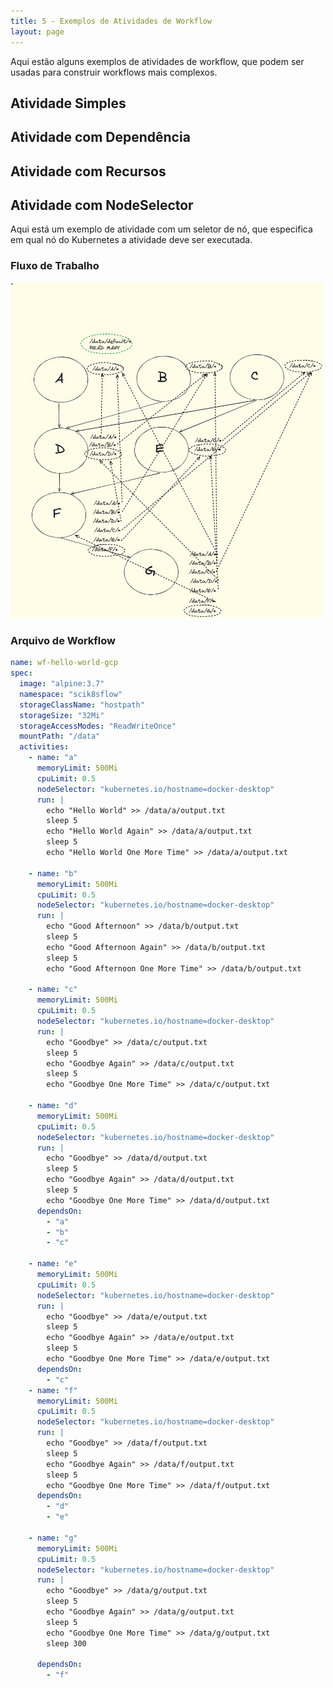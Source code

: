 ```yaml
---
title: 5 - Exemplos de Atividades de Workflow
layout: page
---
```


Aqui estão alguns exemplos de atividades de workflow, que podem ser usadas para construir workflows mais complexos.

## Atividade Simples

## Atividade com Dependência

## Atividade com Recursos

## Atividade com NodeSelector

Aqui está um exemplo de atividade com um seletor de nó, que especifica em qual nó do Kubernetes a atividade deve ser executada.

### Fluxo de Trabalho

<img src="assets/wf_dependencies.png" alt="sequential-workflow" width="500"/>


### Arquivo de Workflow

```yaml
name: wf-hello-world-gcp
spec:
  image: "alpine:3.7"
  namespace: "scik8sflow"
  storageClassName: "hostpath"
  storageSize: "32Mi"
  storageAccessModes: "ReadWriteOnce"
  mountPath: "/data"
  activities:
    - name: "a"
      memoryLimit: 500Mi
      cpuLimit: 0.5
      nodeSelector: "kubernetes.io/hostname=docker-desktop"
      run: |
        echo "Hello World" >> /data/a/output.txt
        sleep 5
        echo "Hello World Again" >> /data/a/output.txt
        sleep 5
        echo "Hello World One More Time" >> /data/a/output.txt

    - name: "b"
      memoryLimit: 500Mi
      cpuLimit: 0.5
      nodeSelector: "kubernetes.io/hostname=docker-desktop"
      run: |
        echo "Good Afternoon" >> /data/b/output.txt
        sleep 5
        echo "Good Afternoon Again" >> /data/b/output.txt
        sleep 5
        echo "Good Afternoon One More Time" >> /data/b/output.txt

    - name: "c"
      memoryLimit: 500Mi
      cpuLimit: 0.5
      nodeSelector: "kubernetes.io/hostname=docker-desktop"
      run: |
        echo "Goodbye" >> /data/c/output.txt
        sleep 5
        echo "Goodbye Again" >> /data/c/output.txt
        sleep 5
        echo "Goodbye One More Time" >> /data/c/output.txt

    - name: "d"
      memoryLimit: 500Mi
      cpuLimit: 0.5
      nodeSelector: "kubernetes.io/hostname=docker-desktop"
      run: |
        echo "Goodbye" >> /data/d/output.txt
        sleep 5
        echo "Goodbye Again" >> /data/d/output.txt
        sleep 5
        echo "Goodbye One More Time" >> /data/d/output.txt
      dependsOn:
        - "a"
        - "b"
        - "c"

    - name: "e"
      memoryLimit: 500Mi
      cpuLimit: 0.5
      nodeSelector: "kubernetes.io/hostname=docker-desktop"
      run: |
        echo "Goodbye" >> /data/e/output.txt
        sleep 5
        echo "Goodbye Again" >> /data/e/output.txt
        sleep 5
        echo "Goodbye One More Time" >> /data/e/output.txt
      dependsOn:
        - "c"
    - name: "f"
      memoryLimit: 500Mi
      cpuLimit: 0.5
      nodeSelector: "kubernetes.io/hostname=docker-desktop"
      run: |
        echo "Goodbye" >> /data/f/output.txt
        sleep 5
        echo "Goodbye Again" >> /data/f/output.txt
        sleep 5
        echo "Goodbye One More Time" >> /data/f/output.txt
      dependsOn:
        - "d"
        - "e"

    - name: "g"
      memoryLimit: 500Mi
      cpuLimit: 0.5
      nodeSelector: "kubernetes.io/hostname=docker-desktop"
      run: |
        echo "Goodbye" >> /data/g/output.txt
        sleep 5
        echo "Goodbye Again" >> /data/g/output.txt
        sleep 5
        echo "Goodbye One More Time" >> /data/g/output.txt
        sleep 300

      dependsOn:
        - "f"

```
